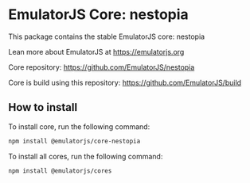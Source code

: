 # EmulatorJS Core: nestopia

This package contains the stable EmulatorJS core: nestopia

Lean more about EmulatorJS at https://emulatorjs.org

Core repository:
https://github.com/EmulatorJS/nestopia

Core is build using this repository:
https://github.com/EmulatorJS/build

## How to install

To install core, run the following command:

```bash
npm install @emulatorjs/core-nestopia
```
To install all cores, run the following command:

```bash
npm install @emulatorjs/cores
```

